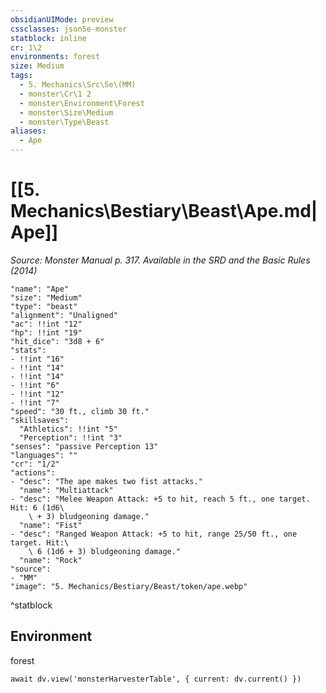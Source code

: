 ```yaml
---
obsidianUIMode: preview
cssclasses: json5e-monster
statblock: inline
cr: 1\2
environments: forest
size: Medium
tags:
  - 5. Mechanics\Src\5e\(MM)
  - monster\Cr\1 2
  - monster\Environment\Forest
  - monster\Size\Medium
  - monster\Type\Beast
aliases:
  - Ape
---
```

# [[5. Mechanics\Bestiary\Beast\Ape.md|Ape]]
*Source: Monster Manual p. 317. Available in the <span title='Systems Reference Document (5.1)'>SRD</span> and the Basic Rules (2014)*

```statblock
"name": "Ape"
"size": "Medium"
"type": "beast"
"alignment": "Unaligned"
"ac": !!int "12"
"hp": !!int "19"
"hit_dice": "3d8 + 6"
"stats":
- !!int "16"
- !!int "14"
- !!int "14"
- !!int "6"
- !!int "12"
- !!int "7"
"speed": "30 ft., climb 30 ft."
"skillsaves":
  "Athletics": !!int "5"
  "Perception": !!int "3"
"senses": "passive Perception 13"
"languages": ""
"cr": "1/2"
"actions":
- "desc": "The ape makes two fist attacks."
  "name": "Multiattack"
- "desc": "Melee Weapon Attack: +5 to hit, reach 5 ft., one target. Hit: 6 (1d6\
    \ + 3) bludgeoning damage."
  "name": "Fist"
- "desc": "Ranged Weapon Attack: +5 to hit, range 25/50 ft., one target. Hit:\
    \ 6 (1d6 + 3) bludgeoning damage."
  "name": "Rock"
"source":
- "MM"
"image": "5. Mechanics/Bestiary/Beast/token/ape.webp"
```
^statblock

## Environment

forest

```dataviewjs
await dv.view('monsterHarvesterTable', { current: dv.current() })
```
